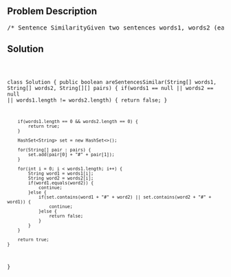 <!--
<style>
  body { font-family: Arial, sans-serif; }
  .container { max-width: 700px; margin: 0 auto; padding: 10px; }
  .comment-block { background-color: #f9f9f9; padding: 10px; border-left: 5px solid #ccc; overflow-wrap: break-word; white-space: pre-wrap; }
  .code-block { background-color: #f4f4f4; padding: 10px; border: 1px solid #ddd; overflow-wrap: break-word; white-space: pre-wrap; }
</style>
-->

<div class='container'>
<h2>Problem Description</h2>
<div class='comment-block'>
<pre>
/* Sentence SimilarityGiven two sentences words1, words2 (each represented as an array of strings),and a list of similar word pairs pairs, determine if two sentences are similar.For example, "great acting skills" and "fine drama talent" are similar,if the similar word pairs are pairs = [["great", "fine"], ["acting","drama"], ["skills","talent"]].Note that the similarity relation is not transitive. For example, if "great" and "fine" are similar,and "fine" and "good" are similar, "great" and "good" are not necessarily similar.However, similarity is symmetric. For example, "great" and "fine" being similar is the same as"fine"and "great" being similar.Also, a word is always similar with itself. For example, the sentences words1 = ["great"], words2 = ["great"], pairs = [] are similar, even though there are no specified similar word pairs.Finally, sentences can only be similar if they have the same number of words.So a sentence like words1 = ["great"] can never be similar to words2 = ["doubleplus","good"].Note:The length of words1 and words2 will not exceed 1000.The length of pairs will not exceed 2000.The length of each pairs[i] will be 2.The length of each words[i] and pairs[i][j] will be in the range [1, 20].*/</pre>
</div>

<h2>Solution</h2>
<div class='code-block'>
<pre><code class='language-java'>

class Solution {
    public boolean areSentencesSimilar(String[] words1, String[] words2, String[][] pairs) {
        if(words1 == null || words2 == null || words1.length != words2.length) {
            return false;
        }
        
        if(words1.length == 0 && words2.length == 0) {
            return true;
        }
        
        HashSet<String> set = new HashSet<>();
        
        for(String[] pair : pairs) {
            set.add(pair[0] + "#" + pair[1]);
        }
        
        for(int i = 0; i < words1.length; i++) {
            String word1 = words1[i];
            String word2 = words2[i];
            if(word1.equals(word2)) {
                continue;
            }else {
                if(set.contains(word1 + "#" + word2) || set.contains(word2 + "#" + word1)) {
                    continue;
                }else {
                    return false;
                }
            }
        }
        
        return true;  
    }
}</code></pre>
</div>
</div>

